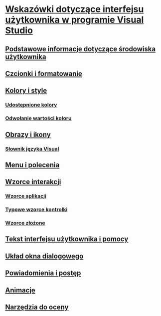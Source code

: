 # [Wskazówki dotyczące interfejsu użytkownika w programie Visual Studio](visual-studio-user-experience-guidelines.md)
## [Podstawowe informacje dotyczące środowiska użytkownika](ux-essentials-for-visual-studio.md)
## [Czcionki i formatowanie](fonts-and-formatting-for-visual-studio.md)
## [Kolory i style](colors-and-styling-for-visual-studio.md)
### [Udostępnione kolory](shared-colors-for-visual-studio.md)
### [Odwołanie wartości koloru](color-value-reference-for-visual-studio.md)
## [Obrazy i ikony](images-and-icons-for-visual-studio.md)
### [Słownik języka Visual](visual-language-dictionary-for-visual-studio.md)
## [Menu i polecenia](menus-and-commands-for-visual-studio.md)
## [Wzorce interakcji](interaction-patterns-for-visual-studio.md)
### [Wzorce aplikacji](application-patterns-for-visual-studio.md)
### [Typowe wzorce kontrolki](common-control-patterns-for-visual-studio.md)
### [Wzorce złożone](composite-patterns-for-visual-studio.md)
## [Tekst interfejsu użytkownika i pomocy](ui-text-and-help-for-visual-studio.md)
## [Układ okna dialogowego](layout-for-visual-studio.md)
## [Powiadomienia i postęp](notifications-and-progress-for-visual-studio.md)
## [Animacje](animations-for-visual-studio.md)
## [Narzędzia do oceny](evaluation-tools-for-visual-studio.md)
